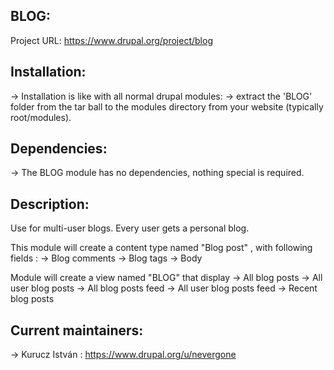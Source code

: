 BLOG:
-----

  Project URL: https://www.drupal.org/project/blog

Installation:
-------------

  -> Installation is like with all normal drupal modules:
  -> extract the 'BLOG' folder from the tar ball to the
     modules directory from your website (typically root/modules).

Dependencies:
-------------

  -> The BLOG module has no dependencies, nothing special is required.

Description:
------------

  Use for multi-user blogs. Every user gets a personal blog.

  This module will create a content type named "Blog post" , with following fields :
  -> Blog comments
  -> Blog tags
  -> Body

  Module will create a view named "BLOG" that display
  -> All blog posts
  -> All user blog posts
  -> All blog posts feed
  -> All user blog posts feed
  -> Recent blog posts

Current maintainers:
--------------------

  -> Kurucz István : https://www.drupal.org/u/nevergone
